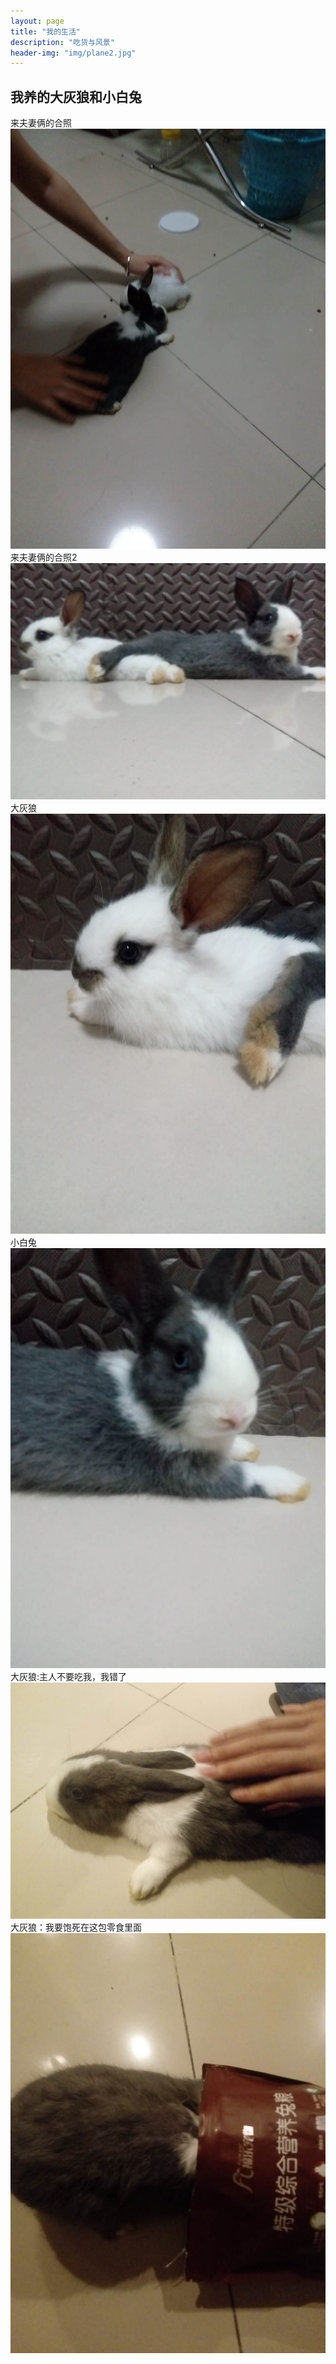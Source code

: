 ```yaml
---
layout: page
title: "我的生活"
description: "吃货与风景"
header-img: "img/plane2.jpg"
---
```



 ## 我养的大灰狼和小白兔
 来夫妻俩的合照
 ![](/images/sharelife/Rabbit1.jpg "sharelife")
 来夫妻俩的合照2
 ![](/images/sharelife/Rabbit2.jpg "sharelife")
 大灰狼
 ![](/images/sharelife/Rabbit3.jpg "sharelife")
 小白兔
 ![](/images/sharelife/Rabbit4.jpg "sharelife")
 大灰狼:主人不要吃我，我错了
 ![](/images/sharelife/Rabbit5.jpg "sharelife")
 大灰狼：我要饱死在这包零食里面
 ![](/images/sharelife/Rabbit6.jpg "sharelife")